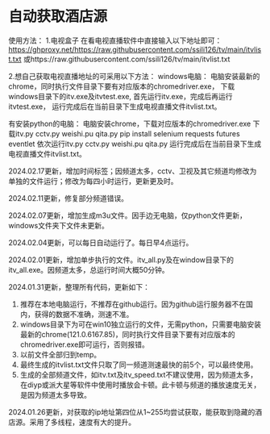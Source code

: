 # 自动获取酒店源 #
使用方法：
1.电视盒子
  在看电视直播软件中直接输入以下地址即可：
      https://ghproxy.net/https://raw.githubusercontent.com/ssili126/tv/main/itvlist.txt
      或https://raw.githubusercontent.com/ssili126/tv/main/itvlist.txt
  
2.想自己获取电视直播地址的可采用以下方法：
  windows电脑：
      电脑安装最新的chrome，同时执行文件目录下要有对应版本的chromedriver.exe，
      下载windows目录下的itv.exe及itvtest.exe,
      首先运行itv.exe，完成后再运行itvtest.exe，
      运行完成后在当前目录下生成电视直播文件itvlist.txt。
  
  有安装python的电脑：
      电脑安装chrome，下载对应版本的chromedriver.exe
      下载itv.py cctv.py weishi.pu qita.py
      pip install selenium requests futures eventlet
      依次运行itv.py cctv.py weishi.pu qita.py
      运行完成后在当前目录下生成电视直播文件itvlist.txt。
      
  
2024.02.17更新，增加时间标签；因频道太多，cctv、卫视及其它频道均修改为单独的文件运行；修改为每四小时运行，更新更及时。

2024.02.11更新，修复部分频道错误。

2024.02.07更新，增加生成m3u文件。因手边无电脑，仅python文件更新，windows文件夹下文件未更新。

2024.02.04更新，可以每日自动运行了。每日早4点运行。

2024.02.01更新，增加单步执行的文件。itv_all.py及在window目录下的itv_all.exe。因频道太多，总运行时间大概50分钟。

2024.01.31更新，整理所有代码，更新如下：

1. 推荐在本地电脑运行，不推荐在github运行。因为github运行服务器不在国内，获得的数据不准确，测速不准。
2. windows目录下为可在win10独立运行的文件，无需python，只需要电脑安装最新的chrome(121.0.6167.85)，同时执行文件目录下要有对应版本的chromedriver.exe即可运行，否则报错。
3. 以前文件全部归到temp。
4. 最终生成的itvlist.txt文件只取了同一频道测速最快的前5个，可以最终使用。
5. 生成的全部频道文件，如itv.txt及itv_speed.txt不建议使用，因为频道太多，在diyp或派大星等软件中使用时播放会卡顿。此卡顿与频道的播放速度无关，是因为频道太多导致。

2024.01.26更新，对获取的ip地址第四位从1~255均尝试获取，能获取到隐藏的酒店源。采用了多线程，速度有大的提升。
